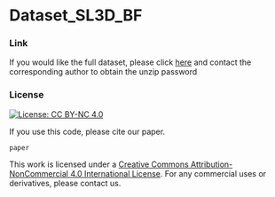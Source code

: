 # Dataset_SL3D_BF

### Link
If you would like the full dataset, please click [here](https://cloud.tsinghua.edu.cn/published/dataset_sl3d_bf/) and contact the corresponding author to obtain the unzip password


### License
[![License: CC BY-NC 4.0](https://img.shields.io/badge/License-CC%20BY--NC%204.0-lightgrey.svg)](https://creativecommons.org/licenses/by-nc/4.0/)

If you use this code, please cite our paper.

```
paper

```

This work is licensed under a [Creative Commons Attribution-NonCommercial 4.0 International License](http://creativecommons.org/licenses/by-nc/4.0/). 
For any commercial uses or derivatives, please contact us.

